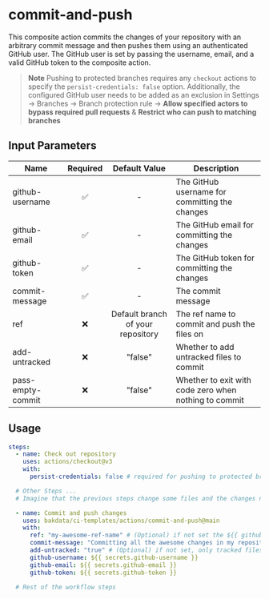 # commit-and-push

This composite action commits the changes of your repository with an arbitrary commit message and then pushes them using an authenticated GitHub user. The GitHub user is set by passing the username, email, and a valid GitHub token to the composite action.

> **Note**
> Pushing to protected branches requires any `checkout` actions to specify the `persist-credentials: false` option. Additionally, the configured GitHub user needs to be added as an exclusion in Settings → Branches → Branch protection rule → **Allow specified actors to bypass required pull requests** & **Restrict who can push to matching branches**

## Input Parameters

| Name            | Required |           Default Value           | Description                                          |
| --------------- | :------: | :-------------------------------: | ---------------------------------------------------- |
| github-username |    ✅    |                 -                 | The GitHub username for committing the changes       |
| github-email    |    ✅    |                 -                 | The GitHub email for committing the changes          |
| github-token    |    ✅    |                 -                 | The GitHub token for committing the changes          |
| commit-message  |    ✅    |                 -                 | The commit message                                   |
| ref             |    ❌    | Default branch of your repository | The ref name to commit and push the files on         |
| add-untracked   |    ❌    |              "false"              | Whether to add untracked files to commit             |
|pass-empty-commit|    ❌    |              "false"              | Whether to exit with code zero when nothing to commit|

## Usage

```yaml
steps:
  - name: Check out repository
    uses: actions/checkout@v3
    with:
      persist-credentials: false # required for pushing to protected branch later

  # Other Steps ...
  # Imagine that the previous steps change some files and the changes need to be committed

  - name: Commit and push changes
    uses: bakdata/ci-templates/actions/commit-and-push@main
    with:
      ref: "my-awesome-ref-name" # (Optional) if not set the ${{ github.event.repository.default_branch }} will fill the value
      commit-message: "Committing all the awesome changes in my repository!"
      add-untracked: "true" # (Optional) if not set, only tracked files will be committed
      github-username: ${{ secrets.github-username }}
      github-email: ${{ secrets.github-email }}
      github-token: ${{ secrets.github-token }}

  # Rest of the workflow steps
```
